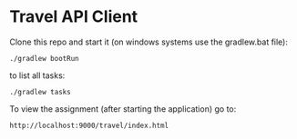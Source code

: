Travel API Client 
=================

Clone this repo and start it (on windows systems use the gradlew.bat file):

`./gradlew bootRun`

to list all tasks:

`./gradlew tasks`

To view the assignment (after starting the application) go to:

`http://localhost:9000/travel/index.html`

